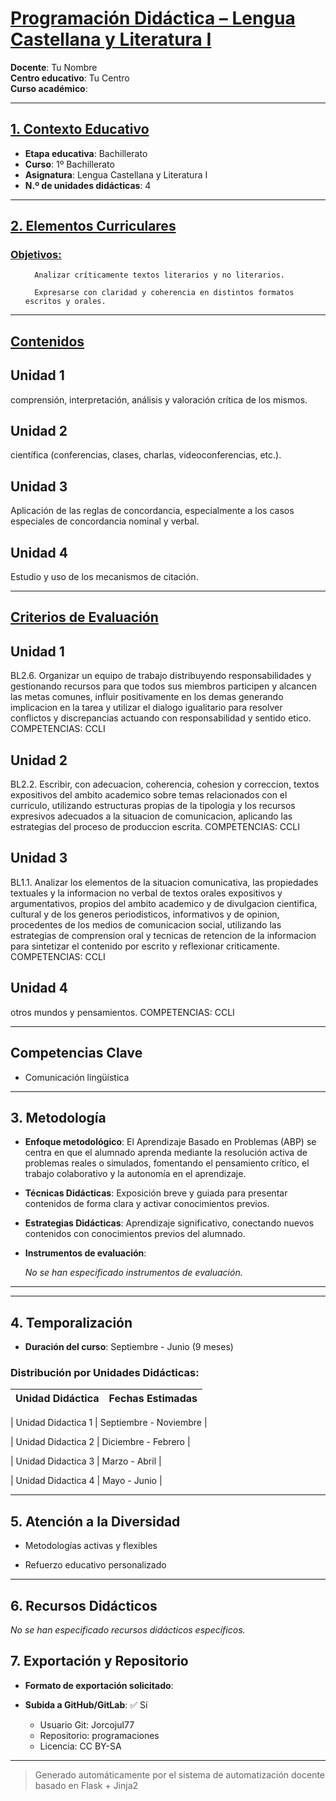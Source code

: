# <u>Programación Didáctica – Lengua Castellana y Literatura I</u>

**Docente**: Tu Nombre  
**Centro educativo**: Tu Centro  
**Curso académico**:   

---

## <u>1. Contexto Educativo</u>

- **Etapa educativa**: Bachillerato
- **Curso**: 1º Bachillerato
- **Asignatura**: Lengua Castellana y Literatura I
- **N.º de unidades didácticas**: 4

---
## <u>2. Elementos Curriculares</u>

### <u>Objetivos:</u>


  <ul>
    
      Analizar críticamente textos literarios y no literarios.
    
      Expresarse con claridad y coherencia en distintos formatos escritos y orales.
    
  </ul>


---

## <u>Contenidos</u>

## Unidad 1
comprensión, interpretación, análisis y valoración crítica de los mismos.

## Unidad 2
científica (conferencias, clases, charlas, videoconferencias, etc.).

## Unidad 3
Aplicación de las reglas de concordancia, especialmente a los casos especiales de concordancia nominal y verbal.

## Unidad 4
Estudio y uso de los mecanismos de citación.


---

## <u>Criterios de Evaluación</u>

## Unidad 1
BL2.6. Organizar un equipo de trabajo distribuyendo responsabilidades y gestionando recursos para que
todos sus miembros participen y alcancen las metas comunes, influir positivamente en los demas
generando implicacion en la tarea y utilizar el dialogo igualitario para resolver conflictos y discrepancias
actuando con responsabilidad y sentido etico.
COMPETENCIAS: CCLI

## Unidad 2
BL2.2. Escribir, con adecuacion, coherencia, cohesion y correccion, textos expositivos del ambito
academico sobre temas relacionados con el curriculo, utilizando estructuras propias de la tipologia y los
recursos expresivos adecuados a la situacion de comunicacion, aplicando las estrategias del proceso de
produccion escrita.
COMPETENCIAS: CCLI

## Unidad 3
BL1.1. Analizar los elementos de la situacion comunicativa, las propiedades textuales y la informacion no
verbal de textos orales expositivos y argumentativos, propios del ambito academico y de divulgacion
cientifica, cultural y de los generos periodisticos, informativos y de opinion, procedentes de los medios de
comunicacion social, utilizando las estrategias de comprension oral y tecnicas de retencion de la
informacion para sintetizar el contenido por escrito y reflexionar criticamente.
COMPETENCIAS: CCLI

## Unidad 4
otros mundos y pensamientos.
COMPETENCIAS: CCLI


---

## Competencias Clave


- Comunicación lingüística



---

## 3. Metodología

- **Enfoque metodológico**: El Aprendizaje Basado en Problemas (ABP) se centra en que el alumnado aprenda mediante la resolución activa de problemas reales o simulados, fomentando el pensamiento crítico, el trabajo colaborativo y la autonomía en el aprendizaje.
- **Técnicas Didácticas**: Exposición breve y guiada para presentar contenidos de forma clara y activar conocimientos previos.
- **Estrategias Didácticas**: Aprendizaje significativo, conectando nuevos contenidos con conocimientos previos del alumnado.
- **Instrumentos de evaluación**:

  _No se han especificado instrumentos de evaluación._


---
---

## 4. Temporalización

- **Duración del curso**: Septiembre - Junio (9 meses)

### **Distribución por Unidades Didácticas:**


| Unidad Didáctica | Fechas Estimadas |
|------------------|------------------|


| Unidad Didactica 1 | Septiembre - Noviembre |

| Unidad Didactica 2 | Diciembre - Febrero |

| Unidad Didactica 3 | Marzo - Abril |

| Unidad Didactica 4 | Mayo - Junio |



---

## 5. Atención a la Diversidad



* Metodologías activas y flexibles

* Refuerzo educativo personalizado


---

## 6. Recursos Didácticos


_No se han especificado recursos didácticos específicos._

## 7. Exportación y Repositorio

- **Formato de exportación solicitado**: 
- **Subida a GitHub/GitLab**: ✅ Sí

  - Usuario Git: Jorcojul77
  - Repositorio: programaciones
  - Licencia: CC BY-SA


---

> Generado automáticamente por el sistema de automatización docente basado en Flask + Jinja2
